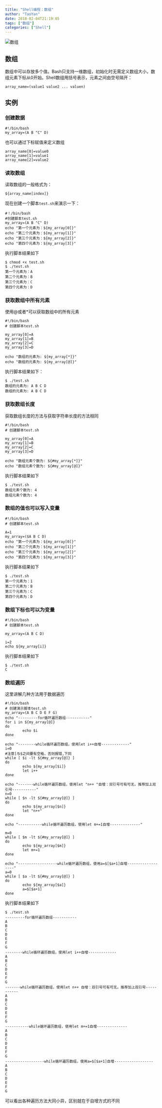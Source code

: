 ```yaml
---
title: "Shell编程：数组"
author: "TaoYan"
date: 2018-02-04T21:19:05
tags: ["数组"]
categories: ["Shell"]
---
```


![数组](https://github.com/YTLogos/Pic_blog/blob/master/数组.png?raw=true)

## 数组
数组中可以存放多个值。Bash只支持一维数组，初始化时无需定义数组大小，数组元素下标从0开始。Shell数组用括号表示，元素之间由空号隔开：

<!--more-->

```
array_name=(value1 value2 ... valuen)
```

## 实例

### 创建数据

```
#!/bin/bash
my_array=(A B "C" D)
```

也可以通过下标赋值来定义数组

```
array_name[0]=value0
array_name[1]=value1
array_name[2]=value2
```

### 读取数组
读取数组的一般格式为：

```
${array_name[index]}
```

现在创建一个脚本`test.sh`来演示一下：

```
#！/bin/bash
#创建脚本test.sh
my_array=(A B "C" D)
echo "第一个元素为：${my_array[0]}"
echo "第二个元素为：${my_array[1]}"
echo "第三个元素为：${my_array[2]}"
echo "第四个元素为：${my_array[3]}"
```
执行脚本结果如下
```
$ chmod +x test.sh 
$ ./test.sh 
第一个元素为：A
第二个元素为：B
第三个元素为：C
第四个元素为：D
```
### 获取数组中所有元素

使用@或者*可以获取数组中的所有元素

```
#!/bin/bash
# 创建脚本test.sh

my_array[0]=A
my_array[1]=B
my_array[2]=C
my_array[3]=D

echo "数组的元素为: ${my_array[*]}"
echo "数组的元素为: ${my_array[@]}"
```

执行脚本结果如下：
```
$ ./test.sh 
数组的元素为: A B C D
数组的元素为: A B C D
```

### 获取数组长度
获取数组长度的方法与获取字符串长度的方法相同

```
#!/bin/bash
# 创建脚本test.sh

my_array[0]=A
my_array[1]=B
my_array[2]=C
my_array[3]=D

echo "数组元素个数为: ${#my_array[*]}"
echo "数组元素个数为: ${#my_array[@]}"
```

执行脚本结果如下
```
$ ./test.sh 
数组元素个数为: 4
数组元素个数为: 4
```

### 数组的值也可以写入变量

```
#!/bin/bash
# 创建脚本test.sh

A=1
my_array=($A B C D)
echo "第一个元素为：${my_array[0]}"
echo "第二个元素为：${my_array[1]}"
echo "第三个元素为：${my_array[2]}"
echo "第四个元素为：${my_array[3]}"
```

执行脚本结果如下
```
$ ./test.sh 
第一个元素为：1
第二个元素为：B
第三个元素为：C
第四个元素为：D
```

### 数组下标也可以为变量

```
#!/bin/bash
# 创建脚本test.sh

my_array=(A B C D)

i=2
echo ${my_array[i]}
```

执行脚本结果如下

```
$ ./test.sh 
C
```

### 数组遍历
这里讲解几种方法用于数据遍历

```
#!/bin/bash
# 创建演示脚本test.sh
my_array=(A B C D E F G)
echo "---------for循环遍历数组-----------"
for i in ${my_array[@]}
do
        echo $i
done

echo "--------while循环遍历数组，使用let i++自增-------------"
i=0
#注意[与$之间要有空格，否则报错,下同
while [ $i -lt ${#my_array[@]} ]
do
        echo ${my_array[$i]}
        let i++
done

echo "-------while循环遍历数组，使用let "n++ "自增：双引号可有可无，推荐加上双引号-----------"
n=0
while [ $n -lt ${#my_array[@]} ]
do
        echo ${my_array[$n]}
        let "n++"
done

echo "-----------while循环遍历数组，使用let m+=1自增--------------"

m=0
while [ $m -lt ${#my_array[@]} ]
do
        echo ${my_array[$m]}
        let m+=1
done

echo "------------------while循环遍历数组，使用a=$[$a+1]自增------------------"
a=0
while [ $a -lt ${#my_array[@]} ]
do
        echo ${my_array[$a]}
        a=$[$a+1]
done
```
执行脚本结果如下
```
$ ./test.sh 
---------for循环遍历数组-----------
A
B
C
D
E
F
G
--------while循环遍历数组，使用let i++自增-------------
A
B
C
D
E
F
G
-------while循环遍历数组，使用let n++ 自增：双引号可有可无，推荐加上双引号-----------
A
B
C
D
E
F
G
-----------while循环遍历数组，使用let m+=1自增--------------
A
B
C
D
E
F
G
------------------while循环遍历数组，使用a=$[$a+1]自增------------------
A
B
C
D
E
F
G
```

可以看出各种遍历方法大同小异，区别就在于自增方式的不同

